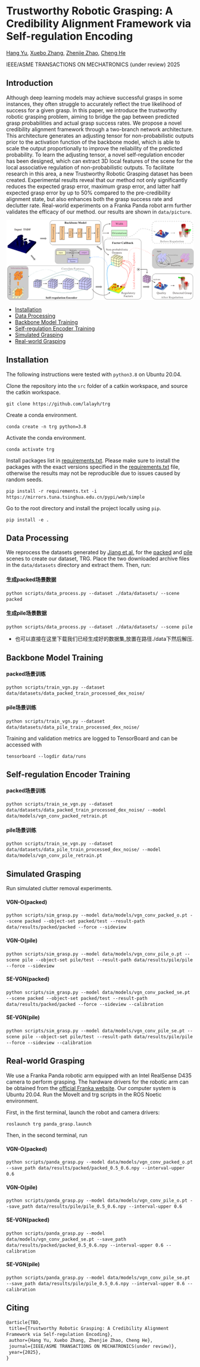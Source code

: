 # Trustworthy Robotic Grasping: A Credibility Alignment Framework via Self-regulation Encoding

[Hang Yu](https://rh.nankai.edu.cn/info/1037/1144.htm), [Xuebo Zhang](https://rh.nankai.edu.cn/info/1016/1136.htm), [Zhenjie Zhao](https://rh.nankai.edu.cn/info/1016/1169.htm), [Cheng He](https://rh.nankai.edu.cn/info/1017/1112.htm)

IEEE/ASME TRANSACTIONS ON MECHATRONICS (under review) 2025

## Introduction
Although deep learning models may achieve successful grasps in some instances, they often struggle to accurately reflect the true likelihood of success for a given grasp. In this paper, we introduce the trustworthy robotic grasping problem, aiming to bridge the gap between predicted grasp probabilities and actual grasp success rates. We propose a novel credibility alignment framework through a two-branch network architecture. This architecture generates an adjusting tensor for non-probabilistic outputs prior to the activation function of the backbone model, which is able to scale the output proportionally to improve the reliability of the predicted probability. To learn the adjusting tensor, a novel self-regulation encoder has been designed, which can extract 3D local features of the scene for the local associative regulation of non-probabilistic outputs. To facilitate research in this area, a new Trustworthy Robotic Grasping dataset has been created. Experimental results reveal that our method not only significantly reduces the expected grasp error, maximum grasp error, and latter half expected grasp error by up to 50% compared to the pre-credibility alignment state, but also enhances both the grasp success rate and declutter rate. Real-world experiments on a Franka Panda robot arm further validates the efficacy of our method. our results are shown in `data/picture`.

![overview](docs/theory.png)


* [Installation](#installation)
* [Data Processing](#data-processing)
* [Backbone Model Training](#backbone-model-training)
* [Self-regulation Encoder Training](#self-regulation-encoder-training)
* [Simulated Grasping](#simulated-grasping)
* [Real-world Grasping](#real-world-grasping)

## Installation

The following instructions were tested with `python3.8` on Ubuntu 20.04.


Clone the repository into the `src` folder of a catkin workspace, and source the catkin workspace.

```
git clone https://github.com/lalayh/trg
```

Create a conda environment.

```
conda create -n trg python=3.8
```

Activate the conda environment.

```
conda activate trg
```

Install packages list in [requirements.txt](requirements.txt). Please make sure to install the packages with the exact versions specified in the [requirements.txt](requirements.txt) file, otherwise the results may not be reproducible due to issues caused by random seeds.

```
pip install -r requirements.txt -i https://mirrors.tuna.tsinghua.edu.cn/pypi/web/simple
```

Go to the root directory and install the project locally using `pip`.

```
pip install -e .
```


## Data Processing

We reprocess the datasets generated by [Jiang et al.](https://github.com/UT-Austin-RPL/GIGA) for the [packed](https://utexas.box.com/shared/static/h48jfsqq85gt9u5lvb82s5ft6k2hqdcn.zip) and [pile](https://utexas.box.com/shared/static/l3zpzlc1p6mtnu7ashiedasl2m3xrtg2.zip) scenes to create our dataset, TRG. Place the two downloaded archive files in the `data/datasets` directory and extract them. Then, run:
#### 生成packed场景数据
```
python scripts/data_process.py --dataset ./data/datasets/ --scene packed
```

#### 生成pile场景数据
```
python scripts/data_process.py --dataset ./data/datasets/ --scene pile
```

* 也可以直接在这里下载我们已经生成好的数据集,放置在路径./data下然后解压.

## Backbone Model Training
#### packed场景训练
```
python scripts/train_vgn.py --dataset data/datasets/data_packed_train_processed_dex_noise/
```
#### pile场景训练
```
python scripts/train_vgn.py --dataset data/datasets/data_pile_train_processed_dex_noise/
```
Training and validation metrics are logged to TensorBoard and can be accessed with

```
tensorboard --logdir data/runs
```

## Self-regulation Encoder Training
#### packed场景训练
```
python scripts/train_se_vgn.py --dataset data/datasets/data_packed_train_processed_dex_noise/ --model data/models/vgn_conv_packed_retrain.pt
```
#### pile场景训练
```
python scripts/train_se_vgn.py --dataset data/datasets/data_pile_train_processed_dex_noise/ --model data/models/vgn_conv_pile_retrain.pt
```

## Simulated Grasping

Run simulated clutter removal experiments.

#### VGN-O(packed)
```
python scripts/sim_grasp.py --model data/models/vgn_conv_packed_o.pt --scene packed --object-set packed/test --result-path data/results/packed/packed --force --sideview
```

#### VGN-O(pile)
```
python scripts/sim_grasp.py --model data/models/vgn_conv_pile_o.pt --scene pile --object-set pile/test --result-path data/results/pile/pile --force --sideview
```

#### SE-VGN(packed)
```
python scripts/sim_grasp.py --model data/models/vgn_conv_packed_se.pt --scene packed --object-set packed/test --result-path data/results/packed/packed --force --sideview --calibration
```

#### SE-VGN(pile)
```
python scripts/sim_grasp.py --model data/models/vgn_conv_pile_se.pt --scene pile --object-set pile/test --result-path data/results/pile/pile --force --sideview --calibration
```

## Real-world Grasping

We use a Franka Panda robotic arm equipped with an Intel RealSense D435 camera to perform grasping. The hardware drivers for the robotic arm can be obtained from the [official Franka website](https://franka.de/). Our computer system is Ubuntu 20.04. Run the MoveIt and trg scripts in the ROS Noetic environment.

First, in the first terminal, launch the robot and camera drivers: 

```
roslaunch trg panda_grasp.launch
```

Then, in the second terminal, run

#### VGN-O(packed)
```
python scripts/panda_grasp.py --model data/models/vgn_conv_packed_o.pt --save_path data/results/packed/packed_0.5_0.6.npy --interval-upper 0.6
```

#### VGN-O(pile)
```
python scripts/panda_grasp.py --model data/models/vgn_conv_pile_o.pt --save_path data/results/pile/pile_0.5_0.6.npy --interval-upper 0.6
```

#### SE-VGN(packed)
```
python scripts/panda_grasp.py --model data/models/vgn_conv_packed_se.pt --save_path data/results/packed/packed_0.5_0.6.npy --interval-upper 0.6 --calibration
```

#### SE-VGN(pile)
```
python scripts/panda_grasp.py --model data/models/vgn_conv_pile_se.pt --save_path data/results/pile/pile_0.5_0.6.npy --interval-upper 0.6 --calibration
```

## Citing

```
@article{TBD,
 title={Trustworthy Robotic Grasping: A Credibility Alignment Framework via Self-regulation Encoding},
 author={Hang Yu, Xuebo Zhang, Zhenjie Zhao, Cheng He},
 journal={IEEE/ASME TRANSACTIONS ON MECHATRONICS(under review)},
 year={2025},
}
```

